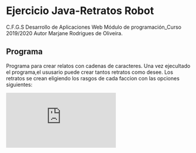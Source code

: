 # Ejercicio Java-Retratos Robot
C.F.G.S Desarrollo de Aplicaciones Web
Módulo de programación_Curso 2019/2020
Autor Marjane Rodrigues de Oliveira.
## Programa
Programa para crear relatos con cadenas de caracteres.
Una vez ejecultado el programa,el ususario puede crear tantos retratos como desee.
Los retratos se crean eligiendo los rasgos de cada faccion con las opciones siguientes:

![Rasgos](https://github.com/Marjane506/retratosrobot/blob/master/v0.1.txt)
